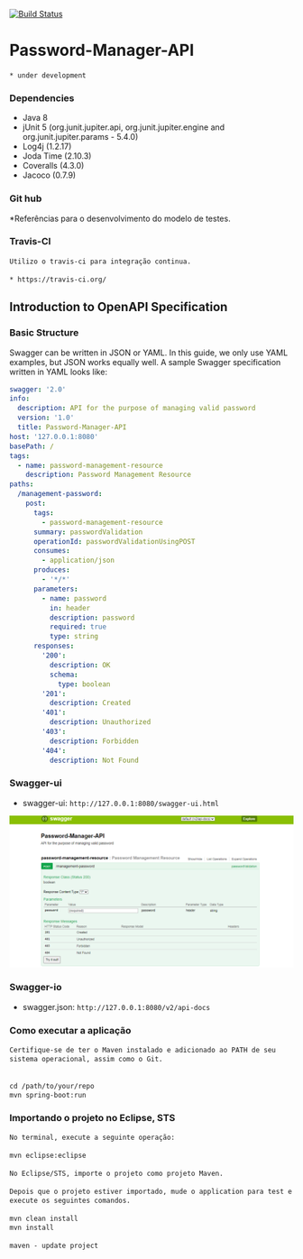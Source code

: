 [![Build Status](https://travis-ci.org/Relesi/cucumber-java.svg?branch=master)](https://travis-ci.org/Relesi/cucumber-java)

# Password-Manager-API       

	* under development
 
### Dependencies 

* Java 8
* jUnit 5 (org.junit.jupiter.api, org.junit.jupiter.engine and org.junit.jupiter.params - 5.4.0)
* Log4j (1.2.17)
* Joda Time (2.10.3)
* Coveralls (4.3.0)
* Jacoco (0.7.9)

### Git hub

*Referências para o desenvolvimento do modelo de testes.



### Travis-CI

	Utilizo o travis-ci para integração continua.
	
	* https://travis-ci.org/




## Introduction to OpenAPI Specification

### **Basic Structure**
Swagger can be written in JSON or YAML. In this guide, we only use YAML examples, but JSON works equally well. A sample Swagger specification written in YAML looks like:

```yaml
swagger: '2.0'
info:
  description: API for the purpose of managing valid password
  version: '1.0'
  title: Password-Manager-API
host: '127.0.0.1:8080'
basePath: /
tags:
  - name: password-management-resource
    description: Password Management Resource
paths:
  /management-password:
    post:
      tags:
        - password-management-resource
      summary: passwordValidation
      operationId: passwordValidationUsingPOST
      consumes:
        - application/json
      produces:
        - '*/*'
      parameters:
        - name: password
          in: header
          description: password
          required: true
          type: string
      responses:
        '200':
          description: OK
          schema:
            type: boolean
        '201':
          description: Created
        '401':
          description: Unauthorized
        '403':
          description: Forbidden
        '404':
          description: Not Found
```

### Swagger-ui

* swagger-ui: `http://127.0.0.1:8080/swagger-ui.html`

![Demo-Api](swagger-ui.png)


### Swagger-io

* swagger.json: `http://127.0.0.1:8080/v2/api-docs`


### Como executar a aplicação

	Certifique-se de ter o Maven instalado e adicionado ao PATH de seu sistema operacional, assim como o Git.
	
	
	cd /path/to/your/repo
	mvn spring-boot:run





### Importando o projeto no Eclipse, STS 

	No terminal, execute a seguinte operação:
	
	mvn eclipse:eclipse
	
	No Eclipse/STS, importe o projeto como projeto Maven.
	
	Depois que o projeto estiver importado, mude o application para test e execute os seguintes comandos. 
	
	mvn clean install
	mvn install 
	
	maven - update project


